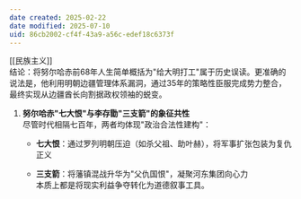 ```yaml
---
date created: 2025-02-22
date modified: 2025-07-10
uid: 86cb2002-cf4f-43a9-a56c-edef18c6373f
---
```


[[民族主义]]  
结论：将努尔哈赤前68年人生简单概括为"给大明打工"属于历史误读。更准确的说法是，他利用明朝边疆管理体系漏洞，通过35年的策略性臣服完成势力整合，最终实现从边疆酋长向割据政权领袖的蜕变。

1. **努尔哈赤"七大恨"与李存勖"三支箭"的象征共性**  
    尽管时代相隔七百年，两者均体现"政治合法性建构"：
    
    - **七大恨**：通过罗列明朝压迫（如杀父祖、助叶赫），将军事扩张包装为复仇正义
        
    - **三支箭**：将藩镇混战升华为"父仇国恨"，凝聚河东集团向心力  
        本质上都是将现实利益争夺转化为道德叙事工具。
